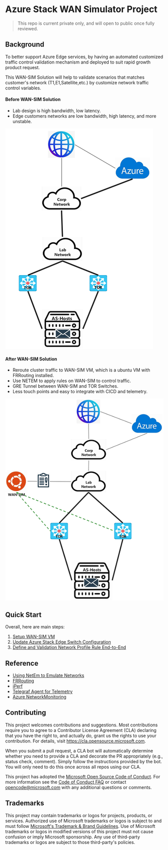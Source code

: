 # Azure Stack WAN Simulator Project
> This repo is current private only, and will open to public once fully reviewed.

## Background

To better support Azure Edge services, by having an automated customized traffic control validation mechanism and deployed to suit rapid growth product request. 

This WAN-SIM Solution will help to validate scenarios that matches customer's network (T1,E1,Satellite,etc.) by customize network traffic control variables.

#### Before WAN-SIM Solution
- Lab design is high bandwidth, low latency.
- Edge customers networks are low bandwidth, high latency, and more unstable.

![Before WAN-SIM Solution](/img/before_wansim_solution.png)

#### After WAN-SIM Solution
- Reroute cluster traffic to WAN-SIM VM, which is a ubuntu VM with FRRouting installed.
- Use NETEM to apply rules on WAN-SIM to control traffic.
- GRE Tunnel between WAN-SIM and TOR Switches.
- Less touch points and easy to integrate with CICD and telemetry.

![After WAN-SIM Solution](/img/after_wansim_solution.png)


## Quick Start
Overall, here are main steps:
1. [Setup WAN-SIM VM](./docs/WANSIM_VM_Setup.md)
2. [Update Azure Stack Edge Switch Configuration](./docs/AzureStackEdge_Switch_Config.md)
3. [Define and Validation Network Profile Rule End-to-End](./docs/Network_Profile_Definition_Validation.md)

## Reference
- [Using NetEm to Emulate Networks](https://srtlab.github.io/srt-cookbook/how-to-articles/using-netem-to-emulate-networks.html#:~:text=NetEm%28Network%20Emulator%29%20is%20an%20enhancement%20of%20the%20Linux,Differentiated%20Services%20%28diffserv%29%20facilities%20in%20the%20Linux%20kernel)
- [FRRouting](https://github.com/FRRouting/frr)
- [iPerf](https://iperf.fr/iperf-doc.php)
- [Telegraf Agent for Telemetry](https://github.com/influxdata/telegraf)
- [Azure NetworkMonitoring](https://github.com/Azure/NetworkMonitoring/blob/main/AzureCT/PerformanceTesting.md)


## Contributing

This project welcomes contributions and suggestions.  Most contributions require you to agree to a
Contributor License Agreement (CLA) declaring that you have the right to, and actually do, grant us
the rights to use your contribution. For details, visit https://cla.opensource.microsoft.com.

When you submit a pull request, a CLA bot will automatically determine whether you need to provide
a CLA and decorate the PR appropriately (e.g., status check, comment). Simply follow the instructions
provided by the bot. You will only need to do this once across all repos using our CLA.

This project has adopted the [Microsoft Open Source Code of Conduct](https://opensource.microsoft.com/codeofconduct/).
For more information see the [Code of Conduct FAQ](https://opensource.microsoft.com/codeofconduct/faq/) or
contact [opencode@microsoft.com](mailto:opencode@microsoft.com) with any additional questions or comments.

## Trademarks

This project may contain trademarks or logos for projects, products, or services. Authorized use of Microsoft 
trademarks or logos is subject to and must follow 
[Microsoft's Trademark & Brand Guidelines](https://www.microsoft.com/en-us/legal/intellectualproperty/trademarks/usage/general).
Use of Microsoft trademarks or logos in modified versions of this project must not cause confusion or imply Microsoft sponsorship.
Any use of third-party trademarks or logos are subject to those third-party's policies.
